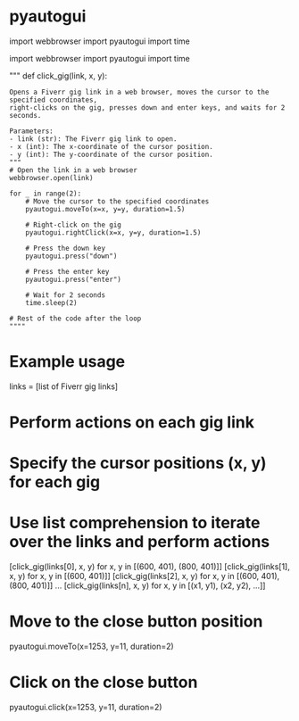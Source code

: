 # pyautogui

import webbrowser
import pyautogui
import time

import webbrowser
import pyautogui
import time

"""
def click_gig(link, x, y):
   
    Opens a Fiverr gig link in a web browser, moves the cursor to the specified coordinates,
    right-clicks on the gig, presses down and enter keys, and waits for 2 seconds.

    Parameters:
    - link (str): The Fiverr gig link to open.
    - x (int): The x-coordinate of the cursor position.
    - y (int): The y-coordinate of the cursor position.
    """
    # Open the link in a web browser
    webbrowser.open(link)

    for _ in range(2):
        # Move the cursor to the specified coordinates
        pyautogui.moveTo(x=x, y=y, duration=1.5)

        # Right-click on the gig
        pyautogui.rightClick(x=x, y=y, duration=1.5)

        # Press the down key
        pyautogui.press("down")

        # Press the enter key
        pyautogui.press("enter")

        # Wait for 2 seconds
        time.sleep(2)

    # Rest of the code after the loop
    """"


# Example usage
links = [list of Fiverr gig links]

# Perform actions on each gig link
# Specify the cursor positions (x, y) for each gig
# Use list comprehension to iterate over the links and perform actions
[click_gig(links[0], x, y) for x, y in [(600, 401), (800, 401)]]
[click_gig(links[1], x, y) for x, y in [(600, 401)]]
[click_gig(links[2], x, y) for x, y in [(600, 401), (800, 401)]]
...
[click_gig(links[n], x, y) for x, y in [(x1, y1), (x2, y2), ...]]

# Move to the close button position
pyautogui.moveTo(x=1253, y=11, duration=2)
# Click on the close button
pyautogui.click(x=1253, y=11, duration=2)
